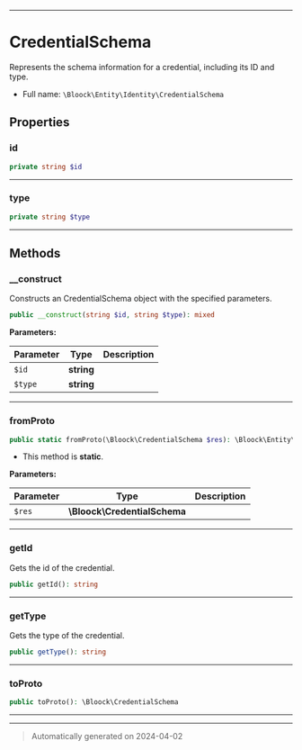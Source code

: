***

# CredentialSchema

Represents the schema information for a credential, including its ID and type.



* Full name: `\Bloock\Entity\Identity\CredentialSchema`



## Properties


### id



```php
private string $id
```






***

### type



```php
private string $type
```






***

## Methods


### __construct

Constructs an CredentialSchema object with the specified parameters.

```php
public __construct(string $id, string $type): mixed
```








**Parameters:**

| Parameter | Type | Description |
|-----------|------|-------------|
| `$id` | **string** |  |
| `$type` | **string** |  |





***

### fromProto



```php
public static fromProto(\Bloock\CredentialSchema $res): \Bloock\Entity\Identity\CredentialSchema
```



* This method is **static**.




**Parameters:**

| Parameter | Type | Description |
|-----------|------|-------------|
| `$res` | **\Bloock\CredentialSchema** |  |





***

### getId

Gets the id of the credential.

```php
public getId(): string
```












***

### getType

Gets the type of the credential.

```php
public getType(): string
```












***

### toProto



```php
public toProto(): \Bloock\CredentialSchema
```












***


***
> Automatically generated on 2024-04-02
